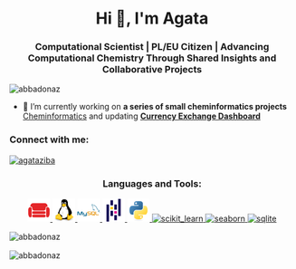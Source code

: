 <h1 align="center">Hi 👋, I'm Agata</h1>
<h3 align="center">Computational Scientist | PL/EU Citizen | Advancing Computational Chemistry Through Shared Insights and Collaborative Projects</h3>

<p align="left"> <img src="https://komarev.com/ghpvc/?username=abbadonaz&label=Profile%20views&color=0e75b6&style=flat" alt="abbadonaz" /> </p>

- 🔭 I’m currently working on **a series of small cheminformatics projects** [Cheminformatics](https://github.com/abbadonaz/Cheminformatics/tree/main) and updating **[Currency Exchange Dashboard](https://github.com/abbadonaz/currency-exchange-dashboard/tree/dev_refactor)** 

<h3 align="left">Connect with me:</h3>
<p align="left">
<a href="https://kaggle.com/agataziba" target="blank"><img align="center" src="https://raw.githubusercontent.com/rahuldkjain/github-profile-readme-generator/master/src/images/icons/Social/kaggle.svg" alt="agataziba" height="30" width="40" /></a>
</p>

<h3 align="center">Languages and Tools:</h3>
<p align="center"> <a href="https://couchdb.apache.org/" target="_blank" rel="noreferrer"> <img src="https://raw.githubusercontent.com/devicons/devicon/0d6c64dbbf311879f7d563bfc3ccf559f9ed111c/icons/couchdb/couchdb-original.svg" alt="couchdb" width="40" height="40"/> </a> <a href="https://www.linux.org/" target="_blank" rel="noreferrer"> <img src="https://raw.githubusercontent.com/devicons/devicon/master/icons/linux/linux-original.svg" alt="linux" width="40" height="40"/> </a> <a href="https://www.mysql.com/" target="_blank" rel="noreferrer"> <img src="https://raw.githubusercontent.com/devicons/devicon/master/icons/mysql/mysql-original-wordmark.svg" alt="mysql" width="40" height="40"/> </a> <a href="https://pandas.pydata.org/" target="_blank" rel="noreferrer"> <img src="https://raw.githubusercontent.com/devicons/devicon/2ae2a900d2f041da66e950e4d48052658d850630/icons/pandas/pandas-original.svg" alt="pandas" width="40" height="40"/> </a> <a href="https://www.python.org" target="_blank" rel="noreferrer"> <img src="https://raw.githubusercontent.com/devicons/devicon/master/icons/python/python-original.svg" alt="python" width="40" height="40"/> </a> <a href="https://scikit-learn.org/" target="_blank" rel="noreferrer"> <img src="https://upload.wikimedia.org/wikipedia/commons/0/05/Scikit_learn_logo_small.svg" alt="scikit_learn" width="40" height="40"/> </a> <a href="https://seaborn.pydata.org/" target="_blank" rel="noreferrer"> <img src="https://seaborn.pydata.org/_images/logo-mark-lightbg.svg" alt="seaborn" width="40" height="40"/> </a> <a href="https://www.sqlite.org/" target="_blank" rel="noreferrer"> <img src="https://www.vectorlogo.zone/logos/sqlite/sqlite-icon.svg" alt="sqlite" width="40" height="40"/> </a> </p>

<p><img align="center" src="https://github-readme-stats.vercel.app/api/top-langs?username=abbadonaz&show_icons=true&locale=en&layout=compact" alt="abbadonaz" /></p>

<p><img align="center" src="https://github-readme-streak-stats.herokuapp.com/?user=abbadonaz&" alt="abbadonaz" /></p>
